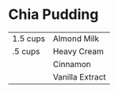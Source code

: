 # Chia Pudding

|  |  |
|--|--|
| 1.5 cups | Almond Milk  |
| .5 cups | Heavy Cream
| | Cinnamon |
| | Vanilla Extract |
<!--stackedit_data:
eyJoaXN0b3J5IjpbLTIxMDQ0OTUyOTRdfQ==
-->
